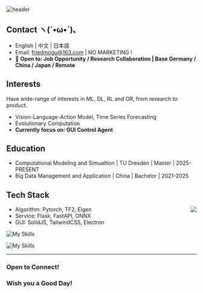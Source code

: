 
![header](https://capsule-render.vercel.app/api?type=waving&height=200&color=gradient&text=Liu%20Shu&fontAlignY=40)

## Contact  ヽ(´•ω•`)､
- English | 中文 | 日本語
- Email: friedmogu@163.com | NO MARKETING !
- 🤠 <b>Open to: Job Opportunity / Research Collaboration | Base Germany / China / Japan / Remote</b>

## Interests
Have wide-range of interests in ML, DL, RL and OR, from research to product.

- Vision-Language-Action Model, Time Series Forecasting
- Evolutionary Computation
- <b>Currently focus on: GUI Control Agent</b>

## Education
- Computational Modeling and Simualtion | TU Dresden | Master   | 2025-PRESENT
- Big Data Management and Application   | China      | Bachelor | 2021-2025

## Tech Stack
<img align="right" src="https://github-readme-stats.vercel.app/api?username=uhSuiL&show_icons=true" />

- Algorithm: Pytorch, TF2, Eigen
- Service: Flask, FastAPI, ONNX
- GUI: SolidJS, TailwindCSS, Electron

![My Skills](https://skillicons.dev/icons?i=py,cpp,javascript,java,dart,cs)

![My Skills](https://skillicons.dev/icons?i=pytorch,tensorflow,flask,fastapi,solidjs,tailwindcss)
<hr />
 
### Open to Connect!
### Wish you a Good Day!
